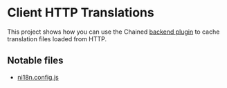 # Client HTTP Translations

This project shows how you can use the Chained [backend plugin](https://www.i18next.com/overview/plugins-and-utils) to cache translation files loaded from HTTP.

## Notable files

- [ni18n.config.js](./ni18n.config.js)
